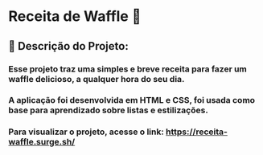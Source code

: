 <h1> Receita de Waffle 🧇 </h1>

## 📝 Descrição do Projeto:

### Esse projeto traz uma simples e breve receita para fazer um waffle delicioso, a qualquer hora do seu dia.
### A aplicação foi desenvolvida em HTML e CSS, foi usada como base para aprendizado sobre listas e estilizações.
### Para visualizar o projeto, acesse o link: https://receita-waffle.surge.sh/
